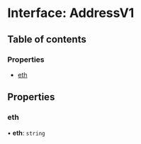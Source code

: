 # Interface: AddressV1

## Table of contents

### Properties

- [eth](AddressV1.md#eth)

## Properties

### eth

• **eth**: `string`
